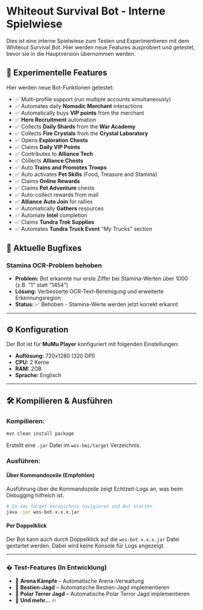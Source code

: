 # Whiteout Survival Bot - Interne Spielwiese

Dies ist eine interne Spielwiese zum Testen und Experimentieren mit dem Whiteout Survival Bot. Hier werden neue Features ausprobiert und getestet, bevor sie in die Hauptversion übernommen werden.

## 🧪 Experimentelle Features

Hier werden neue Bot-Funktionen getestet:

- ✅ Multi-profile support (run multiple accounts simultaneously)
- ✅ Automates daily **Nomadic Merchant** interactions
- ✅ Automatically buys **VIP points** from the merchant
- ✅ **Hero Recruitment** automation
- ✅ Collects **Daily Shards** from the **War Academy**
- ✅ Collects **Fire Crystals** from the **Crystal Laboratory**
- ✅ Opens **Exploration Chests**
- ✅ Claims **Daily VIP Points**
- ✅ Contributes to **Alliance Tech**
- ✅ Collects **Alliance Chests**
- ✅ Auto **Trains and Promotes Troops**
- ✅ Auto activates **Pet Skills** (Food, Treasure and Stamina)
- ✅ Claims **Online Rewards**
- ✅ Claims **Pet Adventure** chests
- ✅ Auto-collect rewards from mail
- ✅ **Alliance Auto Join** for rallies
- ✅ Automatically **Gathers** resources
- ✅ Automate **Intel** completion
- ✅ Claims **Tundra Trek Supplies**
- ✅ Automates **Tundra Truck Event** "My Trucks" section

## 🔧 Aktuelle Bugfixes

### Stamina OCR-Problem behoben
- **Problem:** Bot erkannte nur erste Ziffer bei Stamina-Werten über 1000 (z.B. "1" statt "1454")
- **Lösung:** Verbesserte OCR-Text-Bereinigung und erweiterte Erkennungsregion
- **Status:** ✅ Behoben - Stamina-Werte werden jetzt korrekt erkannt

---

## ⚙️ Konfiguration

Der Bot ist für **MuMu Player** konfiguriert mit folgenden Einstellungen:

- **Auflösung:** 720x1280 (320 DPI)  
- **CPU:** 2 Kerne  
- **RAM:** 2GB 
- **Sprache:** Englisch

---

## 🛠️ Kompilieren & Ausführen

### Kompilieren:

```sh
mvn clean install package
```
Erstellt eine `.jar` Datei im `wos-hmi/target` Verzeichnis.

### Ausführen:

#### Über Kommandozeile (Empfohlen)
Ausführung über die Kommandozeile zeigt Echtzeit-Logs an, was beim Debugging hilfreich ist.
```sh
# In das target Verzeichnis navigieren und Bot starten
java -jar wos-bot-x.x.x.jar
```

#### Per Doppelklick
Der Bot kann auch durch Doppelklick auf die `wos-bot-x.x.x.jar` Datei gestartet werden. Dabei wird keine Konsole für Logs angezeigt.

---

### � Test-Features (In Entwicklung)
- 🔹 **Arena Kämpfe** – Automatische Arena-Verwaltung
- 🔹 **Bestien-Jagd** – Automatische Bestien-Jagd implementieren
- 🔹 **Polar Terror Jagd** – Automatische Polar Terror Jagd implementieren
- 🔹 **Und mehr...** 🔥




